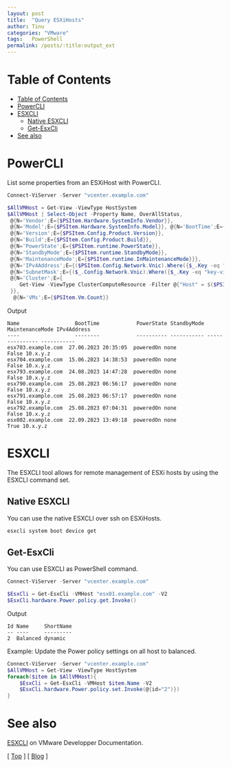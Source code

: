 ```yaml
---
layout: post
title:  "Query ESXiHosts"
author: Tinu
categories: "VMware"
tags:   PowerShell
permalink: /posts/:title:output_ext
---
```


# Table of Contents

<!-- TOC -->

- [Table of Contents](#table-of-contents)
- [PowerCLI](#powercli)
- [ESXCLI](#esxcli)
    - [Native ESXCLI](#native-esxcli)
    - [Get-EsxCli](#get-esxcli)
- [See also](#see-also)

<!-- /TOC -->

# PowerCLI

List some properties from an ESXiHost with PowerCLI.

````powershell
Connect-ViServer -Server "vcenter.example.com"

$AllVMHost = Get-View -ViewType HostSystem
$AllVMHost | Select-Object -Property Name, OverAllStatus,  
 @{N='Vendor';E={$PSItem.Hardware.SystemInfo.Vendor}}, 
 @{N='Model';E={$PSItem.Hardware.SystemInfo.Model}}, @{N='BootTime';E={$PSItem.runtime.BootTime}}, 
 @{N='Version';E={$PSItem.Config.Product.Version}}, 
 @{N='Build';E={$PSItem.Config.Product.Build}}, 
 @{N='PowerState';E={$PSItem.runtime.PowerState}}, 
 @{N='StandbyMode';E={$PSItem.runtime.StandbyMode}}, 
 @{N='MaintenanceMode';E={$PSItem.runtime.InMaintenanceMode}}},
 @{N='IPv4Address';E={($PSItem.Config.Network.Vnic).Where({$_.Key -eq "key-vim.host.VirtualNic-vmk0"}).Spec.Ip[0].IpAddress}},
 @{N='SubnetMask';E={($_.Config.Network.Vnic).Where({$_.Key -eq "key-vim.host.VirtualNic-vmk0"}).Spec.Ip[0].SubnetMask}},
 @{N='Cluster';E={
    Get-View -ViewType ClusterComputeResource -Filter @{"Host" = $($PSItem.Config.Host.Value)} | Select-Object -ExpandProperty Name
 }},
  @{N='VMs';E={$PSItem.Vm.Count}}
````
Output

````Text
Name                  BootTime            PowerState StandbyMode MaintenanceMode IPv4Address 
----                  --------            ---------- ----------- --------------- ----------- 
esx703.example.com  27.06.2023 20:35:05  poweredOn none                  False 10.x.y.z
esx704.example.com  15.06.2023 14:38:53  poweredOn none                  False 10.x.y.z
esx793.example.com  24.08.2023 14:47:28  poweredOn none                  False 10.x.y.z
esx790.example.com  25.08.2023 06:56:17  poweredOn none                  False 10.x.y.z
esx791.example.com  25.08.2023 06:57:17  poweredOn none                  False 10.x.y.z
esx792.example.com  25.08.2023 07:04:31  poweredOn none                  False 10.x.y.z
esx002.example.com  22.09.2023 13:49:18  poweredOn none                   True 10.x.y.z
````

# ESXCLI

The ESXCLI tool allows for remote management of ESXi hosts by using the ESXCLI command set.

## Native ESXCLI

You can use the native ESXCLI over ssh on ESXiHosts.

````bash
esxcli system boot device get
````

## Get-EsxCli

You can use ESXCLI as PowerShell command.

````powershell
Connect-ViServer -Server "vcenter.example.com"

$EsxCli = Get-EsxCli -VMHost "esx01.example.com" -V2
$EsxCli.hardware.Power.policy.get.Invoke()
````

Output

````Text
Id Name     ShortName
-- ----     ---------
2  Balanced dynamic
````

Example: Update the Power policy settings on all host to balanced.

````powershell
Connect-ViServer -Server "vcenter.example.com"
$AllVMHost = Get-View -ViewType HostSystem
foreach($item in $AllVMHost){
    $EsxCli = Get-EsxCli -VMHost $item.Name -V2
    $EsxCli.hardware.Power.policy.set.Invoke(@{id="2")})
}
````

# See also

[ESXCLI](https://developer.vmware.com/web/tool/7.0/esxcli) on VMware Developper Documentation.

[ [Top](#table-of-contents) ] [ [Blog](../categories.html) ]
